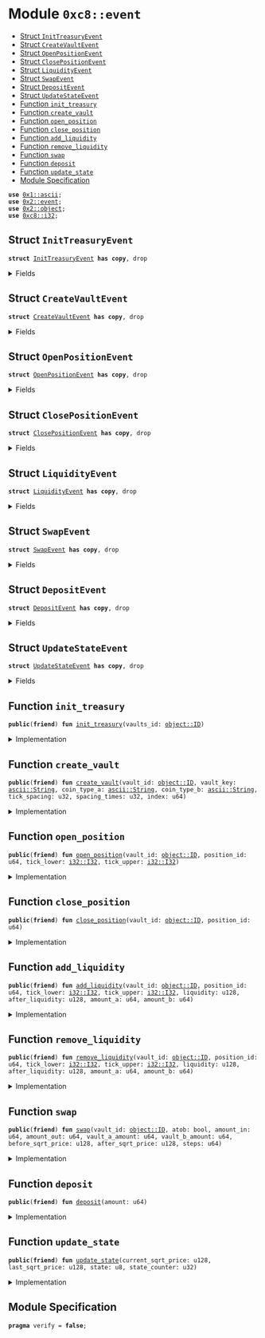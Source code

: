 
<a name="0xc8_event"></a>

# Module `0xc8::event`



-  [Struct `InitTreasuryEvent`](#0xc8_event_InitTreasuryEvent)
-  [Struct `CreateVaultEvent`](#0xc8_event_CreateVaultEvent)
-  [Struct `OpenPositionEvent`](#0xc8_event_OpenPositionEvent)
-  [Struct `ClosePositionEvent`](#0xc8_event_ClosePositionEvent)
-  [Struct `LiquidityEvent`](#0xc8_event_LiquidityEvent)
-  [Struct `SwapEvent`](#0xc8_event_SwapEvent)
-  [Struct `DepositEvent`](#0xc8_event_DepositEvent)
-  [Struct `UpdateStateEvent`](#0xc8_event_UpdateStateEvent)
-  [Function `init_treasury`](#0xc8_event_init_treasury)
-  [Function `create_vault`](#0xc8_event_create_vault)
-  [Function `open_position`](#0xc8_event_open_position)
-  [Function `close_position`](#0xc8_event_close_position)
-  [Function `add_liquidity`](#0xc8_event_add_liquidity)
-  [Function `remove_liquidity`](#0xc8_event_remove_liquidity)
-  [Function `swap`](#0xc8_event_swap)
-  [Function `deposit`](#0xc8_event_deposit)
-  [Function `update_state`](#0xc8_event_update_state)
-  [Module Specification](#@Module_Specification_0)


<pre><code><b>use</b> <a href="">0x1::ascii</a>;
<b>use</b> <a href="../../../.././build/Sui/docs/event.md#0x2_event">0x2::event</a>;
<b>use</b> <a href="../../../.././build/Sui/docs/object.md#0x2_object">0x2::object</a>;
<b>use</b> <a href="i32.md#0xc8_i32">0xc8::i32</a>;
</code></pre>



<a name="0xc8_event_InitTreasuryEvent"></a>

## Struct `InitTreasuryEvent`



<pre><code><b>struct</b> <a href="event.md#0xc8_event_InitTreasuryEvent">InitTreasuryEvent</a> <b>has</b> <b>copy</b>, drop
</code></pre>



<details>
<summary>Fields</summary>


<dl>
<dt>
<code>vaults_id: <a href="../../../.././build/Sui/docs/object.md#0x2_object_ID">object::ID</a></code>
</dt>
<dd>

</dd>
</dl>


</details>

<a name="0xc8_event_CreateVaultEvent"></a>

## Struct `CreateVaultEvent`



<pre><code><b>struct</b> <a href="event.md#0xc8_event_CreateVaultEvent">CreateVaultEvent</a> <b>has</b> <b>copy</b>, drop
</code></pre>



<details>
<summary>Fields</summary>


<dl>
<dt>
<code>vault_id: <a href="../../../.././build/Sui/docs/object.md#0x2_object_ID">object::ID</a></code>
</dt>
<dd>

</dd>
<dt>
<code>vault_key: <a href="_String">ascii::String</a></code>
</dt>
<dd>

</dd>
<dt>
<code>coin_type_a: <a href="_String">ascii::String</a></code>
</dt>
<dd>

</dd>
<dt>
<code>coin_type_b: <a href="_String">ascii::String</a></code>
</dt>
<dd>

</dd>
<dt>
<code>tick_spacing: u32</code>
</dt>
<dd>

</dd>
<dt>
<code>spacing_times: u32</code>
</dt>
<dd>

</dd>
<dt>
<code>index: u64</code>
</dt>
<dd>

</dd>
</dl>


</details>

<a name="0xc8_event_OpenPositionEvent"></a>

## Struct `OpenPositionEvent`



<pre><code><b>struct</b> <a href="event.md#0xc8_event_OpenPositionEvent">OpenPositionEvent</a> <b>has</b> <b>copy</b>, drop
</code></pre>



<details>
<summary>Fields</summary>


<dl>
<dt>
<code><a href="vault.md#0xc8_vault">vault</a>: <a href="../../../.././build/Sui/docs/object.md#0x2_object_ID">object::ID</a></code>
</dt>
<dd>

</dd>
<dt>
<code><a href="position.md#0xc8_position">position</a>: u64</code>
</dt>
<dd>

</dd>
<dt>
<code>tick_lower: <a href="i32.md#0xc8_i32_I32">i32::I32</a></code>
</dt>
<dd>

</dd>
<dt>
<code>tick_upper: <a href="i32.md#0xc8_i32_I32">i32::I32</a></code>
</dt>
<dd>

</dd>
</dl>


</details>

<a name="0xc8_event_ClosePositionEvent"></a>

## Struct `ClosePositionEvent`



<pre><code><b>struct</b> <a href="event.md#0xc8_event_ClosePositionEvent">ClosePositionEvent</a> <b>has</b> <b>copy</b>, drop
</code></pre>



<details>
<summary>Fields</summary>


<dl>
<dt>
<code><a href="vault.md#0xc8_vault">vault</a>: <a href="../../../.././build/Sui/docs/object.md#0x2_object_ID">object::ID</a></code>
</dt>
<dd>

</dd>
<dt>
<code><a href="position.md#0xc8_position">position</a>: u64</code>
</dt>
<dd>

</dd>
</dl>


</details>

<a name="0xc8_event_LiquidityEvent"></a>

## Struct `LiquidityEvent`



<pre><code><b>struct</b> <a href="event.md#0xc8_event_LiquidityEvent">LiquidityEvent</a> <b>has</b> <b>copy</b>, drop
</code></pre>



<details>
<summary>Fields</summary>


<dl>
<dt>
<code><a href="vault.md#0xc8_vault">vault</a>: <a href="../../../.././build/Sui/docs/object.md#0x2_object_ID">object::ID</a></code>
</dt>
<dd>

</dd>
<dt>
<code><a href="position.md#0xc8_position">position</a>: u64</code>
</dt>
<dd>

</dd>
<dt>
<code>tick_lower: <a href="i32.md#0xc8_i32_I32">i32::I32</a></code>
</dt>
<dd>

</dd>
<dt>
<code>tick_upper: <a href="i32.md#0xc8_i32_I32">i32::I32</a></code>
</dt>
<dd>

</dd>
<dt>
<code>liquidity: u128</code>
</dt>
<dd>

</dd>
<dt>
<code>after_liquidity: u128</code>
</dt>
<dd>

</dd>
<dt>
<code>amount_a: u64</code>
</dt>
<dd>

</dd>
<dt>
<code>amount_b: u64</code>
</dt>
<dd>

</dd>
<dt>
<code>action: <a href="_String">ascii::String</a></code>
</dt>
<dd>

</dd>
</dl>


</details>

<a name="0xc8_event_SwapEvent"></a>

## Struct `SwapEvent`



<pre><code><b>struct</b> <a href="event.md#0xc8_event_SwapEvent">SwapEvent</a> <b>has</b> <b>copy</b>, drop
</code></pre>



<details>
<summary>Fields</summary>


<dl>
<dt>
<code>atob: bool</code>
</dt>
<dd>

</dd>
<dt>
<code><a href="vault.md#0xc8_vault">vault</a>: <a href="../../../.././build/Sui/docs/object.md#0x2_object_ID">object::ID</a></code>
</dt>
<dd>

</dd>
<dt>
<code>amount_in: u64</code>
</dt>
<dd>

</dd>
<dt>
<code>amount_out: u64</code>
</dt>
<dd>

</dd>
<dt>
<code>vault_a_amount: u64</code>
</dt>
<dd>

</dd>
<dt>
<code>vault_b_amount: u64</code>
</dt>
<dd>

</dd>
<dt>
<code>before_sqrt_price: u128</code>
</dt>
<dd>

</dd>
<dt>
<code>after_sqrt_price: u128</code>
</dt>
<dd>

</dd>
<dt>
<code>steps: u64</code>
</dt>
<dd>

</dd>
</dl>


</details>

<a name="0xc8_event_DepositEvent"></a>

## Struct `DepositEvent`



<pre><code><b>struct</b> <a href="event.md#0xc8_event_DepositEvent">DepositEvent</a> <b>has</b> <b>copy</b>, drop
</code></pre>



<details>
<summary>Fields</summary>


<dl>
<dt>
<code>amount: u64</code>
</dt>
<dd>

</dd>
</dl>


</details>

<a name="0xc8_event_UpdateStateEvent"></a>

## Struct `UpdateStateEvent`



<pre><code><b>struct</b> <a href="event.md#0xc8_event_UpdateStateEvent">UpdateStateEvent</a> <b>has</b> <b>copy</b>, drop
</code></pre>



<details>
<summary>Fields</summary>


<dl>
<dt>
<code>current_sqrt_price: u128</code>
</dt>
<dd>

</dd>
<dt>
<code>last_sqrt_price: u128</code>
</dt>
<dd>

</dd>
<dt>
<code>state: u8</code>
</dt>
<dd>

</dd>
<dt>
<code>state_counter: u32</code>
</dt>
<dd>

</dd>
</dl>


</details>

<a name="0xc8_event_init_treasury"></a>

## Function `init_treasury`



<pre><code><b>public</b>(<b>friend</b>) <b>fun</b> <a href="event.md#0xc8_event_init_treasury">init_treasury</a>(vaults_id: <a href="../../../.././build/Sui/docs/object.md#0x2_object_ID">object::ID</a>)
</code></pre>



<details>
<summary>Implementation</summary>


<pre><code><b>public</b>(<b>friend</b>) <b>fun</b> <a href="event.md#0xc8_event_init_treasury">init_treasury</a>(vaults_id: ID) {
    emit(<a href="event.md#0xc8_event_InitTreasuryEvent">InitTreasuryEvent</a> { vaults_id })
}
</code></pre>



</details>

<a name="0xc8_event_create_vault"></a>

## Function `create_vault`



<pre><code><b>public</b>(<b>friend</b>) <b>fun</b> <a href="event.md#0xc8_event_create_vault">create_vault</a>(vault_id: <a href="../../../.././build/Sui/docs/object.md#0x2_object_ID">object::ID</a>, vault_key: <a href="_String">ascii::String</a>, coin_type_a: <a href="_String">ascii::String</a>, coin_type_b: <a href="_String">ascii::String</a>, tick_spacing: u32, spacing_times: u32, index: u64)
</code></pre>



<details>
<summary>Implementation</summary>


<pre><code><b>public</b>(<b>friend</b>) <b>fun</b> <a href="event.md#0xc8_event_create_vault">create_vault</a>(
    vault_id: ID,
    vault_key: String,
    coin_type_a: String,
    coin_type_b: String,
    tick_spacing: u32,
    spacing_times: u32,
    index: u64,
) {
    emit(<a href="event.md#0xc8_event_CreateVaultEvent">CreateVaultEvent</a> {
        vault_id,
        vault_key,
        coin_type_a,
        coin_type_b,
        tick_spacing,
        spacing_times,
        index,
    })
}
</code></pre>



</details>

<a name="0xc8_event_open_position"></a>

## Function `open_position`



<pre><code><b>public</b>(<b>friend</b>) <b>fun</b> <a href="event.md#0xc8_event_open_position">open_position</a>(vault_id: <a href="../../../.././build/Sui/docs/object.md#0x2_object_ID">object::ID</a>, position_id: u64, tick_lower: <a href="i32.md#0xc8_i32_I32">i32::I32</a>, tick_upper: <a href="i32.md#0xc8_i32_I32">i32::I32</a>)
</code></pre>



<details>
<summary>Implementation</summary>


<pre><code><b>public</b>(<b>friend</b>) <b>fun</b> <a href="event.md#0xc8_event_open_position">open_position</a>(
    vault_id: ID,
    position_id: u64,
    tick_lower: I32,
    tick_upper: I32
) {
    emit(
        <a href="event.md#0xc8_event_OpenPositionEvent">OpenPositionEvent</a> {
            <a href="vault.md#0xc8_vault">vault</a>: vault_id,
            <a href="position.md#0xc8_position">position</a>: position_id,
            tick_lower,
            tick_upper
        }
    )
}
</code></pre>



</details>

<a name="0xc8_event_close_position"></a>

## Function `close_position`



<pre><code><b>public</b>(<b>friend</b>) <b>fun</b> <a href="event.md#0xc8_event_close_position">close_position</a>(vault_id: <a href="../../../.././build/Sui/docs/object.md#0x2_object_ID">object::ID</a>, position_id: u64)
</code></pre>



<details>
<summary>Implementation</summary>


<pre><code><b>public</b>(<b>friend</b>) <b>fun</b> <a href="event.md#0xc8_event_close_position">close_position</a>(
    vault_id: ID,
    position_id: u64
) {
    emit(
        <a href="event.md#0xc8_event_ClosePositionEvent">ClosePositionEvent</a> {
            <a href="vault.md#0xc8_vault">vault</a>: vault_id,
            <a href="position.md#0xc8_position">position</a>: position_id
        }
    )
}
</code></pre>



</details>

<a name="0xc8_event_add_liquidity"></a>

## Function `add_liquidity`



<pre><code><b>public</b>(<b>friend</b>) <b>fun</b> <a href="event.md#0xc8_event_add_liquidity">add_liquidity</a>(vault_id: <a href="../../../.././build/Sui/docs/object.md#0x2_object_ID">object::ID</a>, position_id: u64, tick_lower: <a href="i32.md#0xc8_i32_I32">i32::I32</a>, tick_upper: <a href="i32.md#0xc8_i32_I32">i32::I32</a>, liquidity: u128, after_liquidity: u128, amount_a: u64, amount_b: u64)
</code></pre>



<details>
<summary>Implementation</summary>


<pre><code><b>public</b>(<b>friend</b>) <b>fun</b> <a href="event.md#0xc8_event_add_liquidity">add_liquidity</a>(
    vault_id: ID,
    position_id: u64,
    tick_lower: I32,
    tick_upper: I32,
    liquidity: u128,
    after_liquidity: u128,
    amount_a: u64,
    amount_b: u64
) {
    emit(
        <a href="event.md#0xc8_event_LiquidityEvent">LiquidityEvent</a> {
            <a href="vault.md#0xc8_vault">vault</a>: vault_id,
            <a href="position.md#0xc8_position">position</a>: position_id,
            tick_lower,
            tick_upper,
            liquidity,
            after_liquidity,
            amount_a,
            amount_b,
            action: <a href="_string">ascii::string</a>(b"add")
        }
    )
}
</code></pre>



</details>

<a name="0xc8_event_remove_liquidity"></a>

## Function `remove_liquidity`



<pre><code><b>public</b>(<b>friend</b>) <b>fun</b> <a href="event.md#0xc8_event_remove_liquidity">remove_liquidity</a>(vault_id: <a href="../../../.././build/Sui/docs/object.md#0x2_object_ID">object::ID</a>, position_id: u64, tick_lower: <a href="i32.md#0xc8_i32_I32">i32::I32</a>, tick_upper: <a href="i32.md#0xc8_i32_I32">i32::I32</a>, liquidity: u128, after_liquidity: u128, amount_a: u64, amount_b: u64)
</code></pre>



<details>
<summary>Implementation</summary>


<pre><code><b>public</b>(<b>friend</b>) <b>fun</b> <a href="event.md#0xc8_event_remove_liquidity">remove_liquidity</a>(
    vault_id: ID,
    position_id: u64,
    tick_lower: I32,
    tick_upper: I32,
    liquidity: u128,
    after_liquidity: u128,
    amount_a: u64,
    amount_b: u64
) {
    emit(
        <a href="event.md#0xc8_event_LiquidityEvent">LiquidityEvent</a> {
            <a href="vault.md#0xc8_vault">vault</a>: vault_id,
            <a href="position.md#0xc8_position">position</a>: position_id,
            tick_lower,
            tick_upper,
            liquidity,
            after_liquidity,
            amount_a,
            amount_b,
            action: <a href="_string">ascii::string</a>(b"remove")
        }
    )
}
</code></pre>



</details>

<a name="0xc8_event_swap"></a>

## Function `swap`



<pre><code><b>public</b>(<b>friend</b>) <b>fun</b> <a href="event.md#0xc8_event_swap">swap</a>(vault_id: <a href="../../../.././build/Sui/docs/object.md#0x2_object_ID">object::ID</a>, atob: bool, amount_in: u64, amount_out: u64, vault_a_amount: u64, vault_b_amount: u64, before_sqrt_price: u128, after_sqrt_price: u128, steps: u64)
</code></pre>



<details>
<summary>Implementation</summary>


<pre><code><b>public</b>(<b>friend</b>) <b>fun</b> <a href="event.md#0xc8_event_swap">swap</a>(
    vault_id: ID,
    atob: bool, // <b>true</b> a-&gt;b <b>false</b> b-&gt;a
    amount_in: u64,
    amount_out: u64,
    vault_a_amount: u64, // current <a href="vault.md#0xc8_vault">vault</a> <a href="../../../.././build/Sui/docs/balance.md#0x2_balance">balance</a>(A)
    vault_b_amount: u64, // current <a href="vault.md#0xc8_vault">vault</a> <a href="../../../.././build/Sui/docs/balance.md#0x2_balance">balance</a>(B)
    before_sqrt_price: u128,
    after_sqrt_price: u128,
    steps: u64
) {
    emit(
        <a href="event.md#0xc8_event_SwapEvent">SwapEvent</a> {
            <a href="vault.md#0xc8_vault">vault</a>: vault_id,
            atob,
            amount_in,
            amount_out,
            vault_a_amount,
            vault_b_amount,
            before_sqrt_price,
            after_sqrt_price,
            steps
        }
    )
}
</code></pre>



</details>

<a name="0xc8_event_deposit"></a>

## Function `deposit`



<pre><code><b>public</b>(<b>friend</b>) <b>fun</b> <a href="event.md#0xc8_event_deposit">deposit</a>(amount: u64)
</code></pre>



<details>
<summary>Implementation</summary>


<pre><code><b>public</b>(<b>friend</b>) <b>fun</b> <a href="event.md#0xc8_event_deposit">deposit</a>(amount: u64) {
    emit(
        <a href="event.md#0xc8_event_DepositEvent">DepositEvent</a> {
            amount
        }
    )
}
</code></pre>



</details>

<a name="0xc8_event_update_state"></a>

## Function `update_state`



<pre><code><b>public</b>(<b>friend</b>) <b>fun</b> <a href="event.md#0xc8_event_update_state">update_state</a>(current_sqrt_price: u128, last_sqrt_price: u128, state: u8, state_counter: u32)
</code></pre>



<details>
<summary>Implementation</summary>


<pre><code><b>public</b>(<b>friend</b>) <b>fun</b> <a href="event.md#0xc8_event_update_state">update_state</a>(
    current_sqrt_price: u128,
    last_sqrt_price: u128,
    state: u8,
    state_counter: u32,
) {
    emit(
        <a href="event.md#0xc8_event_UpdateStateEvent">UpdateStateEvent</a> {
            current_sqrt_price,
            last_sqrt_price,
            state,
            state_counter,
        }
    )
}
</code></pre>



</details>

<a name="@Module_Specification_0"></a>

## Module Specification



<pre><code><b>pragma</b> verify = <b>false</b>;
</code></pre>
